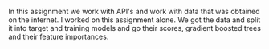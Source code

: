 In this assignment we work with API's and work with data that was obtained on the internet. I worked on this assignment alone. We got the data and split it into
target and training models and go their scores, gradient boosted trees and their feature importances.
